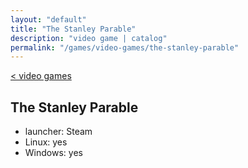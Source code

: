 ```yaml
---
layout: "default"
title: "The Stanley Parable"
description: "video game | catalog"
permalink: "/games/video-games/the-stanley-parable"
---
```

[< video games](video-games.md)

## The Stanley Parable

- launcher: Steam
- Linux: yes
- Windows: yes
